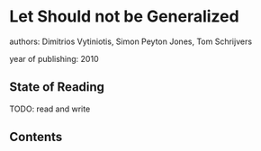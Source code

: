 # Let Should not be Generalized

authors: Dimitrios Vytiniotis, Simon Peyton Jones, Tom Schrijvers

year of publishing: 2010


## State of Reading
TODO: read and write


## Contents

